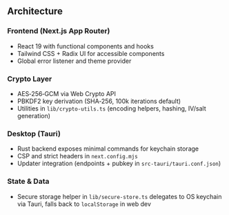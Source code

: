 ## Architecture

### Frontend (Next.js App Router)
- React 19 with functional components and hooks
- Tailwind CSS + Radix UI for accessible components
- Global error listener and theme provider

### Crypto Layer
- AES‑256‑GCM via Web Crypto API
- PBKDF2 key derivation (SHA‑256, 100k iterations default)
- Utilities in `lib/crypto-utils.ts` (encoding helpers, hashing, IV/salt generation)

### Desktop (Tauri)
- Rust backend exposes minimal commands for keychain storage
- CSP and strict headers in `next.config.mjs`
- Updater integration (endpoints + pubkey in `src-tauri/tauri.conf.json`)

### State & Data
- Secure storage helper in `lib/secure-store.ts` delegates to OS keychain via Tauri, falls back to `localStorage` in web dev


